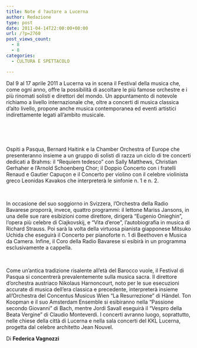 ```yaml
---
title: Note d ?autore a Lucerna
author: Redazione
type: post
date: 2011-04-14T22:00:00+00:00
url: /?p=2760
post_views_count:
  - 8
  - 8
categories:
  - CULTURA E SPETTACOLO

---
```

Dal 9 al 17 aprile 2011 a Lucerna va in scena il Festival della musica che, come ogni anno, offre la possibilit&agrave; di ascoltare le pi&ugrave; famose orchestre e i pi&ugrave; rinomati solisti e direttori del mondo. Un appuntamento di notevole richiamo a livello internazionale che, oltre a concerti di musica classica d&rsquo;alto livello, propone anche musica contemporanea ed eventi artistici indirettamente legati all&rsquo;ambito musicale.

&nbsp;

&nbsp;

Ospiti a Pasqua, Bernard Haitink e la Chamber Orchestra of Europe che presenteranno insieme a un gruppo di solisti di razza un ciclo di tre concerti dedicati a Brahms: il &ldquo;Requiem tedesco&rdquo; con Sally Matthews, Christian Gerhaher e l&rsquo;Arnold Schoenberg Chor; il Doppio Concerto con i fratelli Renaud e Gautier Capu&ccedil;on e il Concerto per violino con il celebre violinista greco Leonidas Kavakos che interpreter&agrave; le sinfonie n. 1 e n. 2.

&nbsp;

In occasione del suo soggiorno in Svizzera, l&rsquo;Orchestra della Radio Bavarese proporr&agrave;, invece, quattro programmi: il lettone Mariss Jansons, in una delle sue rare esibizioni come direttore, diriger&agrave; &ldquo;Eugenio Onieghin&rdquo;, l&rsquo;opera pi&ugrave; celebre di Ciajkovskij, e &ldquo;Vita d&rsquo;eroe&rdquo;, l&rsquo;autobiografia in musica di Richard Strauss. Poi sar&agrave; la volta della virtuosa pianista giapponese Mitsuko Uchida che eseguir&agrave; il Concerto per pianoforte n. 1 di Beethoven e Musica da Camera. Infine, il Coro della Radio Bavarese si esibir&agrave; in un programma esclusivamente a cappella.

&nbsp;

Come un&rsquo;antica tradizione risalente all&rsquo;et&agrave; del Barocco vuole, il Festival di Pasqua si concentrer&agrave; prevalentemente sulla musica sacra. Il direttore d&#8217;orchestra austriaco Nikolaus Harnoncourt, noto per le sue esecuzioni accurate di musica dell&#8217;era classica e precedente, interpreter&agrave; insieme all&rsquo;Orchestra del Concentus Musicus Wien &ldquo;La Resurrezione&rdquo; di H&auml;ndel. Ton Koopman e il suo Amsterdam Ensemble si esibiranno nella &ldquo;Passione secondo Giovanni&rdquo; di Bach, mentre Jordi Savall eseguir&agrave; il &ldquo;Vespro della Beata Vergine&rdquo; di Claudio Monteverdi. I concerti avranno luogo, soprattutto, nelle chiese della citt&agrave; di Lucerna e nella sala concerti del KKL Lucerna, progetta dal celebre architetto Jean Nouvel.

Di **Federica Vagnozzi**